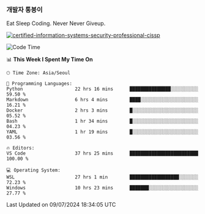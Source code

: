 ### 개발자 통붕이
Eat Sleep Coding.
Never Never Giveup.

[![certified-information-systems-security-professional-cissp](https://user-images.githubusercontent.com/44606727/157613689-acd84ec6-5f8f-4e79-89d9-a8d51f033634.png)](https://www.credly.com/badges/f394a010-85a0-450b-9136-8043af01d71c/public_url)

<!--START_SECTION:waka-->
![Code Time](http://img.shields.io/badge/Code%20Time-3%2C197%20hrs%2019%20mins-blue)

📊 **This Week I Spent My Time On** 

```text
🕑︎ Time Zone: Asia/Seoul

💬 Programming Languages: 
Python                   22 hrs 16 mins      ███████████████░░░░░░░░░░   59.50 % 
Markdown                 6 hrs 4 mins        ████░░░░░░░░░░░░░░░░░░░░░   16.21 % 
Docker                   2 hrs 3 mins        █░░░░░░░░░░░░░░░░░░░░░░░░   05.52 % 
Bash                     1 hr 34 mins        █░░░░░░░░░░░░░░░░░░░░░░░░   04.23 % 
YAML                     1 hr 19 mins        █░░░░░░░░░░░░░░░░░░░░░░░░   03.56 % 

🔥 Editors: 
VS Code                  37 hrs 25 mins      █████████████████████████   100.00 % 

💻 Operating System: 
WSL                      27 hrs 1 min        ██████████████████░░░░░░░   72.23 % 
Windows                  10 hrs 23 mins      ███████░░░░░░░░░░░░░░░░░░   27.77 % 
```


 Last Updated on 09/07/2024 18:34:05 UTC
<!--END_SECTION:waka-->
